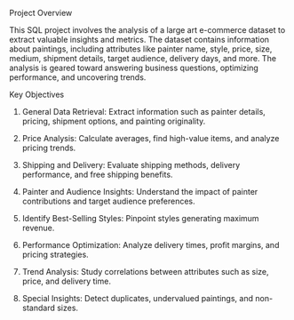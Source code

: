 Project Overview

This SQL project involves the analysis of a large art e-commerce dataset to extract valuable insights and metrics. The dataset contains information about paintings, including attributes like painter name, style, price, size, medium, shipment details, target audience, delivery days, and more. The analysis is geared toward answering business questions, optimizing performance, and uncovering trends.

Key Objectives

1. General Data Retrieval: Extract information such as painter details, pricing, shipment options, and painting originality.

2. Price Analysis: Calculate averages, find high-value items, and analyze pricing trends.

3. Shipping and Delivery: Evaluate shipping methods, delivery performance, and free shipping benefits.

4. Painter and Audience Insights: Understand the impact of painter contributions and target audience preferences.

5. Identify Best-Selling Styles: Pinpoint styles generating maximum revenue.

6. Performance Optimization: Analyze delivery times, profit margins, and pricing strategies.

7. Trend Analysis: Study correlations between attributes such as size, price, and delivery time.

8. Special Insights: Detect duplicates, undervalued paintings, and non-standard sizes.

